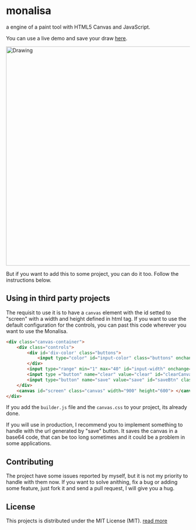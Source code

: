 # monalisa
a engine of a paint tool with HTML5 Canvas and JavaScript.

You can use a live demo and save your draw [here](http://blog.netoguimaraes.com.br/monalisa). 

<img src="https://github.com/netoguimaraes/monalisa/blob/master/monalisa_thumbnail.png" alt="Drawing" width="600" height="auto" />

But if you want to add this to some project, you can do it too. Follow the instructions below.



## Using in third party projects

The requisit to use it is to have a <code>canvas</code> element with the id setted to "screen" with a width and height defined in html tag. If you want to use the default configuration for the controls, you can past this code wherever you want to use the Monalisa. 

```html
<div class="canvas-container">
	<div class="controls">
		<div id='div-color' class="buttons">
			<input type="color" id="input-color" class="buttons" onchange="changeColor(this.value);">
		</div>
		<input type="range" min="1" max="40" id="input-width" onchange="changeWidth(this.value);">
		<input type ="button" name="clear" value="clear" id="clearCanvas" class="buttons"/>
		<input type="button" name="save" value="save" id="saveBtn" class="buttons" />
	</div>
	<canvas id="screen" class="canvas" width="900" height="600"> </canvas>
</div>
```

If you add the <code>builder.js</code> file and the <code>canvas.css</code> to your project, its already done. 

If you will use in production, I recommend you to implement something to handle with the url generated by "save" button. It saves the canvas in a base64 code, that can be too long sometimes and it could be a problem in some applications. 

## Contributing

The project have some issues reported by myself, but it is not my priority to handle with them now. If you want to solve anithing, fix a bug or adding some feature, just fork it and send a pull request, I will give you a hug.

## License

This projects is distributed under the MIT License (MIT). [read more](https://github.com/netoguimaraes/monalisa/blob/master/LICENSE.md)


